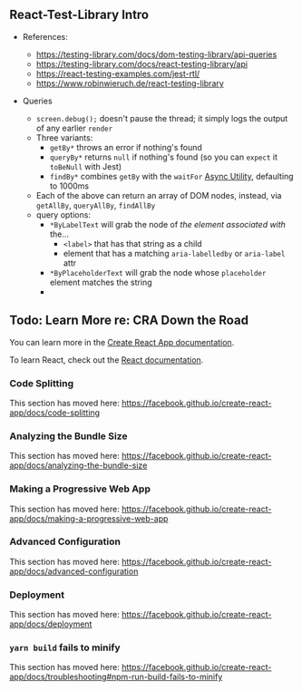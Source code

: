 ## React-Test-Library Intro

- References:
  - https://testing-library.com/docs/dom-testing-library/api-queries
  - https://testing-library.com/docs/react-testing-library/api
  - https://react-testing-examples.com/jest-rtl/
  - https://www.robinwieruch.de/react-testing-library



- Queries
  - `screen.debug();` doesn't pause the thread; it simply logs the output of any earlier `render`
  - Three variants: 
    - `getBy*` throws an error if nothing's found
    - `queryBy*` returns `null` if nothing's found (so you can `expect` it `toBeNull` with Jest)
    - `findBy*` combines `getBy` with the `waitFor` [Async Utility](https://testing-library.com/docs/dom-testing-library/api-async), defaulting to 1000ms
  - Each of the above can return an array of DOM nodes, instead, via `getAllBy`, `queryAllBy`, `findAllBy`
  - query options:
    - `*ByLabelText` will grab the node of _the element associated with_ the... 
      - `<label>` that has that string as a child
      - element that has a matching `aria-labelledby` or `aria-label` attr
    - `*ByPlaceholderText` will grab the node whose `placeholder` element matches the string
    - 






## Todo: Learn More re: CRA Down the Road

You can learn more in the [Create React App documentation](https://facebook.github.io/create-react-app/docs/getting-started).

To learn React, check out the [React documentation](https://reactjs.org/).

### Code Splitting

This section has moved here: https://facebook.github.io/create-react-app/docs/code-splitting

### Analyzing the Bundle Size

This section has moved here: https://facebook.github.io/create-react-app/docs/analyzing-the-bundle-size

### Making a Progressive Web App

This section has moved here: https://facebook.github.io/create-react-app/docs/making-a-progressive-web-app

### Advanced Configuration

This section has moved here: https://facebook.github.io/create-react-app/docs/advanced-configuration

### Deployment

This section has moved here: https://facebook.github.io/create-react-app/docs/deployment

### `yarn build` fails to minify

This section has moved here: https://facebook.github.io/create-react-app/docs/troubleshooting#npm-run-build-fails-to-minify
